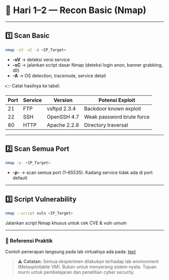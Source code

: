 # 🔎 Hari 1–2 — Recon Basic (Nmap)

---

## 1️⃣ Scan Basic

```bash
nmap -sV -sC -A <IP_Target>
```

- **-sV** → deteksi versi service
- **-sC** → jalankan script dasar Nmap (deteksi login anon, banner grabbing, dll)
- **-A** → OS detection, traceroute, service detail

👉 Catat hasilnya ke tabel:

| Port | Service | Version      | Potensi Exploit           |
|------|---------|--------------|---------------------------|
| 21   | FTP     | vsftpd 2.3.4 | Backdoor known exploit    |
| 22   | SSH     | OpenSSH 4.7  | Weak password brute force |
| 80   | HTTP    | Apache 2.2.8 | Directory traversal       |

---

## 2️⃣ Scan Semua Port

```bash
nmap -p- <IP_Target>
```

- **-p-** → scan semua port (1–65535). Kadang service tidak ada di port default

---

## 3️⃣ Script Vulnerability

```bash
nmap --script vuln <IP_Target>
```

Jalankan script Nmap khusus untuk cek CVE & vuln umum

---

### 📄 Referensi Praktik
Contoh penerapan langsung pada lab virtualnya ada pada:
[text](<d:/New folder/Laporan Lab Day 1&2.pdf>)

> ⚠️ **Catatan:** Semua eksperimen dilakukan terhadap lab environment (Metasploitable VM). Bukan untuk menyerang sistem nyata. Tujuan murni untuk pembelajaran dan penelitian cyber security.